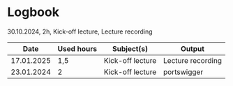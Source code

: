 # Logbook

30.10.2024, 2h, Kick-off lecture, Lecture recording

| Date       | Used hours | Subject(s)        | Output              |
|------------|--------------|-------------------|---------------------|
| 17.01.2025 | 1,5          | Kick-off lecture  | Lecture recording   |
| 23.01.2024 | 2            | Kick-off lecture  | portswigger         |

